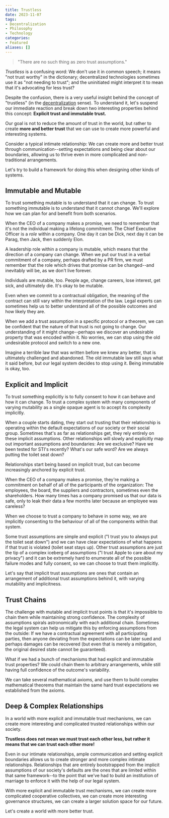 ```yaml
---
title: Trustless
date: 2023-11-07
tags:
- Decentralization
- Philosophy
- Technology
categories:
- Featured
aliases: []
---
```

> "There are no such thing as zero trust assumptions."

_Trustless_ is a confusing word: We don't use it in common speech; it means "not trust worthy" in the dictionary; decentralized technologies sometimes use it as "not needing to trust"; and the uninitiated might interpret it to mean that it's advocating for less trust?

Despite the confusion, there is a very useful insight behind the concept of "trustless" (in the [decentralization](https://shazow.net/posts/decentralization) sense). To understand it, let's suspend our immediate reaction and break down two interesting properties behind this concept: **Explicit trust and immutable trust.**

Our goal is not to reduce the amount of trust in the world, but rather to create **more and better trust** that we can use to create more powerful and interesting systems.

Consider a typical intimate relationship: We can create more and better trust through communication--setting expectations and being clear about our boundaries, allowing us to thrive even in more complicated and non-traditional arrangements.

Let's try to build a framework for doing this when designing other kinds of systems.

## Immutable and Mutable

To trust something mutable is to understand that it can change. To trust something immutable is to understand that it cannot change. We'll explore how we can plan for and benefit from both scenarios.

When the CEO of a company makes a promise, we need to remember that it's not the individual making a lifelong commitment. The Chief Executive Officer is a _role_ within a company. One day it can be Dick, next day it can be Parag, then Jack, then suddenly Elon.

A leadership role within a company is mutable, which means that the direction of a company can change. When we put our trust in a verbal commitment of a company, perhaps drafted by a PR firm, we must remember that the role which drives that promise can be changed--and inevitably will be, as we don't live forever.

Individuals are mutable, too. People age, change careers, lose interest, get sick, and ultimately die. It's okay to be mutable.

Even when we commit to a contractual obligation, the meaning of the contract can still vary within the interpretation of the law. Legal experts can sometimes help us to better understand all of the possible outcomes and how likely they are.

When we add a trust assumption in a specific protocol or a theorem, we can be confident that the nature of that trust is not going to change. Our understanding of it might change--perhaps we discover an undesirable property that was encoded within it. No worries, we can stop using the old undesirable protocol and switch to a new one.

Imagine a terrible law that was written before we knew any better, that is ultimately challenged and abandoned. The old immutable law still says what it said before, but our legal system decides to stop using it. Being immutable is okay, too.

## Explicit and Implicit

To trust something explicitly is to fully consent to how it can behave and how it can change. To trust a complex system with many components of varying mutability as a single opaque agent is to accept its complexity implicitly.

When a couple starts dating, they start out trusting that their relationship is operating within the default expectations of our society or their social group. Sometimes that's as far as relationships get, they rely entirely on these implicit assumptions. Other relationships will slowly and explicitly map out important assumptions and boundaries: Are we exclusive? Have we been tested for STI's recently? What's our safe word? Are we always putting the toilet seat down?

Relationships start being based on implicit trust, but can become increasingly anchored by explicit trust.

When the CEO of a company makes a promise, they're making a commitment on behalf of all of the participants of the organization: The employees, the board, the suppliers and contractors, sometimes even the shareholders. How many times has a company promised us that our data is safe, only to leak their data a few months later because an employee was careless?

When we choose to trust a company to behave in some way, we are implicitly consenting to the behaviour of all of the components within that system.

Some trust assumptions are simple and explicit ("I trust you to always put the toilet seat down") and we can have clear expectations of what happens if that trust is violated (toilet seat stays up). Other trust assumptions are just the tip of a complex iceberg of assumptions ("I trust Apple to care about my privacy") and it can be extremely hard to enumerate all of the possible failure modes and fully consent, so we can choose to trust them implicitly.

Let's say that implicit trust assumptions are ones that contain an arrangement of additional trust assumptions behind it, with varying mutability and implicitness.

## Trust Chains

The challenge with mutable and implicit trust points is that it's impossible to chain them while maintaining strong confidence. The complexity of assumptions spirals astronomically with each additional chain. Sometimes the legal system can help us mitigate this by enforcing assumptions from the outside: If we have a contractual agreement with all participating parties, then anyone deviating from the expectations can be later sued and perhaps damages can be recovered (but even that is merely a mitigation, the original desired state cannot be guaranteed).

What if we had a bunch of mechanisms that had explicit and immutable trust properties? We could chain them to arbitrary arrangements, while still having full confidence of the outcome's variability.

We can take several mathematical axioms, and use them to build complex mathematical theorems that maintain the same hard trust expectations we established from the axioms.

## Deep & Complex Relationships

In a world with more explicit and immutable trust mechanisms, we can create more interesting and complicated trusted relationships within our society.

**Trustless does not mean we must trust each other less, but rather it means that we can trust each other more!**

Even in our intimate relationships, ample communication and setting explicit boundaries allows us to create stronger and more complex intimate relationships. Relationships that are entirely bootstrapped from the implicit assumptions of our society's defaults are the ones that are limited within that same framework--to the point that we've had to build an institution of marriage to enforce it with the help of our legal system.

With more explicit and immutable trust mechanisms, we can create more complicated cooperative collectives, we can create more interesting governance structures, we can create a larger solution space for our future.

Let's create a world with more better trust.
